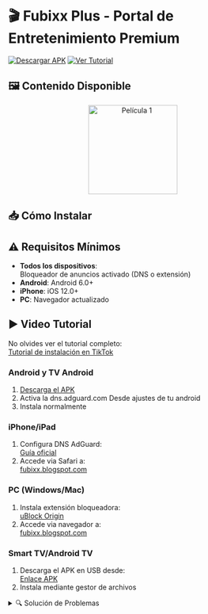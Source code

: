 # 🎬 Fubixx Plus - Portal de Entretenimiento Premium

[![Descargar APK](https://img.shields.io/badge/📲_Descargar_APK-009624?style=for-the-badge&logo=android)](https://archive.org/download/fubixx-plus/FubixxPlus.apk)
[![Ver Tutorial](https://img.shields.io/badge/🎬_Ver_Tutorial-FF0050?style=for-the-badge&logo=tiktok)](https://www.tiktok.com/@fubixxpluss)

## 🖼️ Contenido Disponible
<div align="center">
  <img src="https://i.pinimg.com/1200x/3b/a0/d2/3ba0d22d6d25d6ca1ed23ac31a6de0ac.jpg" width="180" alt="Película 1">
</div>

## 📥 Cómo Instalar
## ⚠️ Requisitos Mínimos
- **Todos los dispositivos**:  
  Bloqueador de anuncios activado (DNS o extensión)
- **Android**: Android 6.0+  
- **iPhone**: iOS 12.0+  
- **PC**: Navegador actualizado  

## ▶️ Video Tutorial
No olvides ver el tutorial completo:  
[Tutorial de instalación en TikTok](https://www.tiktok.com/@fubixxpluss)
### Android y TV Android
1. [Descarga el APK](https://archive.org/download/fubixx-plus/FubixxPlus.apk)
2. Activa la dns.adguard.com Desde ajustes de tu android
3. Instala normalmente

### iPhone/iPad
1. Configura DNS AdGuard:  
   [Guía oficial](https://adguard-dns.io/es/public-dns.html)
2. Accede via Safari a:  
   [fubixx.blogspot.com](https://fubixxplusapp.blogspot.com/)

### PC (Windows/Mac)
1. Instala extensión bloqueadora:  
   [uBlock Origin](https://chrome.google.com/webstore/detail/ublock-origin/cjpalhdlnbpafiamejdnhcphjbkeiagm)
2. Accede via navegador a:  
   [fubixx.blogspot.com](https://fubixx.blogspot.com/)

### Smart TV/Android TV
1. Descarga el APK en USB desde:  
   [Enlace APK](https://archive.org/download/fubixx-plus/FubixxPlus.apk)
2. Instala mediante gestor de archivos



<details>
<summary>🔍 Solución de Problemas</summary>

**Problemas comunes:**
1. Anuncios apareciendo:  
   - Revisa tu configuración DNS  
   - Para iPhone: [Configurar AdGuard DNS](https://adguard-dns.io/es/public-dns.html)  
   - Para PC: Instalar [uBlock Origin](https://chrome.google.com/webstore/detail/ublock-origin/cjpalhdlnbpafiamejdnhcphjbkeiagm)

2. Error al instalar APK:  
   - Verifica que tienes "Fuentes desconocidas" activado  
   - Descarga nuevamente el APK  

</details>
